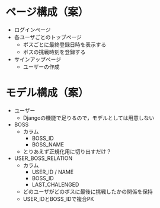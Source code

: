 # ページ構成（案）

- ログインページ
- 各ユーザごとのトップページ
    - ボスごとに最終登録日時を表示する
    - ボスの挑戦時刻を登録する
- サインアップページ
    - ユーザーの作成

# モデル構成（案）
- ユーザー
    - Djangoの機能で足りるので，モデルとしては用意しない
- BOSS
    - カラム
        - BOSS_ID
        - BOSS_NAME
    - とりあえず正規化用に切り出すだけ？
- USER_BOSS_RELATION
    - カラム
        - USER_ID / NAME
        - BOSS_ID
        - LAST_CHALENGED
    - どのユーザがどのボスに最後に挑戦したかの関係を保持
    - USER_IDとBOSS_IDで複合PK

